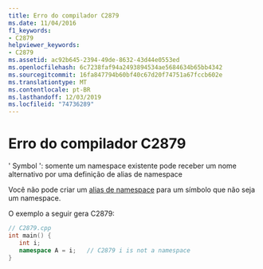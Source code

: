 ```yaml
---
title: Erro do compilador C2879
ms.date: 11/04/2016
f1_keywords:
- C2879
helpviewer_keywords:
- C2879
ms.assetid: ac92b645-2394-49de-8632-43d44e0553ed
ms.openlocfilehash: 6c7238faf94a2493894534ae5684634b65bb4342
ms.sourcegitcommit: 16fa847794b60bf40c67d20f74751a67fccb602e
ms.translationtype: MT
ms.contentlocale: pt-BR
ms.lasthandoff: 12/03/2019
ms.locfileid: "74736289"
---
```

# <a name="compiler-error-c2879"></a>Erro do compilador C2879

' Symbol ': somente um namespace existente pode receber um nome alternativo por uma definição de alias de namespace

Você não pode criar um [alias de namespace](../../cpp/namespaces-cpp.md#namespace_aliases) para um símbolo que não seja um namespace.

O exemplo a seguir gera C2879:

```cpp
// C2879.cpp
int main() {
   int i;
   namespace A = i;   // C2879 i is not a namespace
}
```

